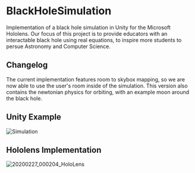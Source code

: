 # BlackHoleSimulation
Implementation of a black hole simulation in Unity for the Microsoft Hololens.
Our focus of this project is to provide educators with an interactable black hole using real equations, to inspire more students to persue Astronomy and Computer Science.

## Changelog
The current implementation features room to skybox mapping, so we are now able to use the user's room inside of the simulation. This version also contains the newtonian physics for orbiting, with an example moon around the black hole.

## Unity Example
![Simulation](https://user-images.githubusercontent.com/31894319/75413579-e88be180-58f3-11ea-9f7e-492b6cce76af.PNG)

## Hololens Implementation
![20200227_000204_HoloLens](https://user-images.githubusercontent.com/31894319/75413847-b0d16980-58f4-11ea-8a71-c892a6c143de.jpg)
